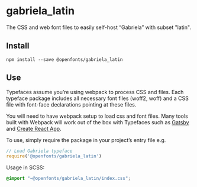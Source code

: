 
# gabriela_latin

The CSS and web font files to easily self-host “Gabriela” with subset "latin".

## Install

`npm install --save @openfonts/gabriela_latin`

## Use

Typefaces assume you’re using webpack to process CSS and files. Each typeface
package includes all necessary font files (woff2, woff) and a CSS file with
font-face declarations pointing at these files.

You will need to have webpack setup to load css and font files. Many tools built
with Webpack will work out of the box with Typefaces such as [Gatsby](https://github.com/gatsbyjs/gatsby)
and [Create React App](https://github.com/facebookincubator/create-react-app).

To use, simply require the package in your project’s entry file e.g.

```javascript
// Load Gabriela typeface
require('@openfonts/gabriela_latin')
```

Usage in SCSS:
```scss
@import "~@openfonts/gabriela_latin/index.css";
```
